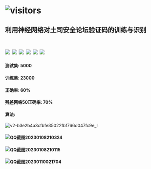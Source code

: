 # ![visitors](https://visitor-badge.glitch.me/badge?page_id=intAV.t00ls_ocr) 

## 利用神经网络对土司安全论坛验证码的训练与识别

# ![](https://img.shields.io/badge/python-3.7-red) ![](https://img.shields.io/badge/pytorch-1.8.0-red)  ![](https://img.shields.io/badge/CUDA-10.2-green)  ![](https://img.shields.io/badge/cudnn-10-green)   ![](https://img.shields.io/badge/torchvision-0.9.0-green)  ![](https://img.shields.io/badge/torchaudio-0.8.0-green) 

#### 测试集: 5000
#### 训练集: 23000
#### 正确率: 60%
#### 残差网络50正确率: 70%

#### 算法:
![v2-b3e2b4a3cfbfe35022fbf766d047fc9e_r](https://user-images.githubusercontent.com/38396198/211205998-8555421a-3685-473b-9b00-e2b3bcc91152.png)


#### ![QQ截图20230108210324](https://user-images.githubusercontent.com/38396198/211204230-0ec85140-4167-4e25-b38f-d4ff5d0f3f6f.png)

#### ![QQ截图20230108210115](https://user-images.githubusercontent.com/38396198/211204222-ea2dfa8b-fd44-4725-9afb-5409d71c99a9.png)

#### ![QQ截图20230110021704](https://user-images.githubusercontent.com/38396198/211378935-1d006e38-6a62-4fa8-9549-9476fdc41f52.png)



